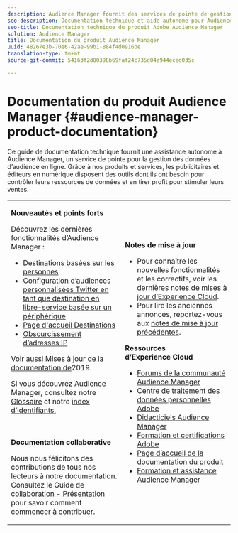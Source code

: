 ```yaml
---
description: Audience Manager fournit des services de pointe de gestion des données d’audience. Grâce à nos produits et services, les publicitaires et éditeurs en numérique disposent des outils dont ils ont besoin pour contrôler leurs ressources de données et en tirer profit pour stimuler leurs ventes.
seo-description: Documentation technique et aide autonome pour Audience Manager (AAM). AAM fournit des services de pointe pour la gestion des données d’audience en ligne et fournit aux annonceurs et éditeurs numériques les outils dont ils ont besoin pour contrôler et exploiter leurs ressources de données afin de contribuer au succès des ventes.
seo-title: Documentation technique du produit Adobe Audience Manager
solution: Audience Manager
title: Documentation du produit Audience Manager
uuid: 48267e3b-70e6-42ae-99b1-884f4d0916be
translation-type: tm+mt
source-git-commit: 54163f2d80398b69faf24c735d04e944eced035c

---
```



# Documentation du produit Audience Manager {#audience-manager-product-documentation}

Ce guide de documentation technique fournit une assistance autonome à Audience Manager, un service de pointe pour la gestion des données d’audience en ligne. Grâce à nos produits et services, les publicitaires et éditeurs en numérique disposent des outils dont ils ont besoin pour contrôler leurs ressources de données et en tirer profit pour stimuler leurs ventes.

<table id="table_5E612F746A704FE095B809A013EE977F" class="simpletable"> 
 <tbody> 
  <tr> 
   <td colname="col1"> <p> <b>Nouveautés et points forts</b> </p> <p>Découvrez les dernières fonctionnalités d’Audience Manager :</p> <p> 
     <ul id="ul_47C012F6AB3E4B73BA357027F4D15369">
     <li><a href="features/destinations/people-based-destinations-overview.md">Destinations basées sur les personnes</a> </li>
     <li><a href="features/destinations/twitter-tailored-audiences.md">Configuration d’audiences personnalisées Twitter en tant que destination en libre-service basée sur un périphérique</a> </li>
     <li><a href="features/destinations/destinations-home.md">Page d'accueil Destinations</a> </li>
     <li><a href="features/administration/ip-obfuscation.md">Obscurcissement d’adresses IP</a> </li>
     </ul> </p> <p>Voir aussi Mises à jour <a href="docs-updates/docs-2019.md"> de la documentation de</a>2019. </p> 
     <p>Si vous découvrez Audience Manager, consultez notre <a href="reference/aam-glossary.md"> Glossaire</a> et notre <a href= "reference/ids-in-aam.md">index d’identifiants.</a></p>
     <br>
     <p> <b>Documentation collaborative</b> </p>
     <p>Nous nous félicitons des contributions de tous nos lecteurs à notre documentation. Consultez le Guide de <a href="https://docs.adobe.com/content/help/en/contributor/contributor-guide/introduction.html">collaboration - Présentation</a> pour savoir comment commencer à contribuer.</p>
    </td>
   <td colname="col2"> <p> <b>Notes de mise à jour</b> </p> <p> 
     <ul id="ul_713F3E9DF0F84FE5981AC63D05948864"> 
      <li id="li_09C1CD15823E4AD7856CE40BE848E03F">Pour connaître les nouvelles fonctionnalités et les correctifs, voir les dernières <a href="https://marketing.adobe.com/resources/help/en_US/whatsnew/" format="https" scope="external">notes de mises à jour d’Experience Cloud</a>. </li> 
      <li id="li_EA594E939ED14D7780178DEA8E1AED64">Pour lire les anciennes annonces, reportez-vous aux <a href="https://marketing.adobe.com/resources/help/en_US/whatsnew/?f=c_legacy_releases.html" format="https" scope="external">notes de mise à jour précédentes</a>. </li> 
     </ul> </p> <p> <b>Ressources d’Experience Cloud</b> </p> <p> 
     <ul id="ul_E30EC96BDC624B5591F0470D430B7F41"> 
      <li id="li_F3A5CCFAE0F247CEB41A03CA8E03106B"><a href="https://forums.adobe.com/community/experience-cloud/analytics-cloud/audience-manager" format="https" scope="external"> Forums de la communauté Audience Manager</a> </li> 
      <li id="li_1737D63307024F26B1F967621613A5AC"><a href="https://www.adobe.com/privacy.html" format="http" scope="external"> Centre de traitement des données personnelles Adobe</a> </li> 
      <li><a href="https://docs.adobe.com/content/help/en/audience-manager-learn/tutorials/overview.html" format="http" scope="external"> Didacticiels Audience Manager</a> </li> 
      <li id="li_1938F7044F544481A6CC0F45CC22B80A"> <a href="https://helpx.adobe.com/learning.html?promoid=KAUDK" scope="external" format="http"> Formation et certifications Adobe</a> </li> 
      <li id="li_C71459E0D1464C05B8B9387C43541F17"> <a href="https://marketing.adobe.com/resources/help/en_US/home/index.html" scope="external" format="https"> Page d’accueil de la documentation du produit</a> </li> 
      <li id="li_0DB1997FEB87484EBC07E03FD40AA39F"><a href="https://helpx.adobe.com/support/audience-manager.html" format="https" scope="external"> Formation et assistance Audience Manager</a> </li> 
     </ul> </p> </td>
  </tr> 
 </tbody> 
</table>


<!--

| | |
|-|-|
|**New and Featured Items** <br>&nbsp; Hover over each title to read a brief description. <br>&nbsp; <ul><li>Instant Cross-Device Suppression</li><li>Audience Optimization for Publishers</li><li>Import DFP Data Files Into Audience Manager</li><li>General Data Protection Regulation (GDPR)</li><li>TLS 1.0 Deprecation</li> <li>DCS API Methods</li></ul> <br>&nbsp;See also, 2019 Documentation Updates.|**Release Notes** <ul><li>See the latest Experience Cloud Release Notes for new features and fixes.</li> <li>See the  previous release notes for older announcements. </li> <br>&nbsp;**Experience Cloud Resources** <ul><li>Audience Manager Community Forums</li> <li>Adobe Privacy Center</li> <li>Adobe Training and Tutorials</li> <li>Product Documentation Home </li> <li>Audience Manager Learn & Support</li></ul>|

-->
